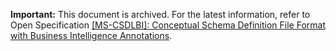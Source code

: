 **Important:** This document is archived. For the latest information, refer to Open Specification [[MS-CSDLBI]: Conceptual Schema Definition File Format with Business Intelligence Annotations](/openspecs/sql_data_portability/ms-csdlbi/).